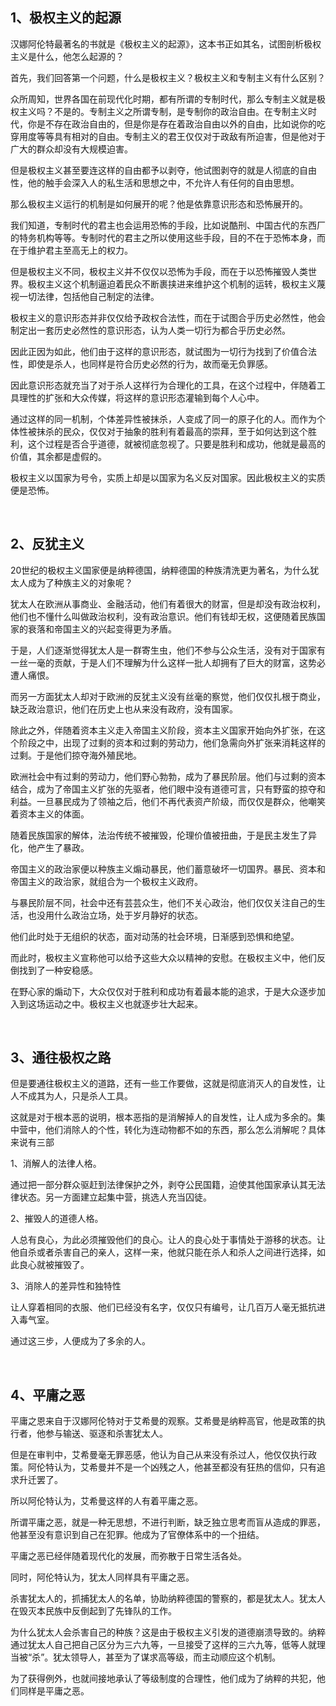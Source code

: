 <h2>1、极权主义的起源</h2><p data-pid="Sr595Ldv">汉娜阿伦特最著名的书就是《极权主义的起源》，这本书正如其名，试图剖析极权主义是什么，他怎么起源的？</p><p data-pid="VnpxFqxV">首先，我们回答第一个问题，什么是极权主义？极权主义和专制主义有什么区别？</p><p data-pid="O2yLkP7J">众所周知，世界各国在前现代化时期，都有所谓的专制时代，那么专制主义就是极权主义吗？不是的。专制主义之所谓专制，是专制你的政治自由。在专制主义时代，你是不存在政治自由的，但是你是存在着政治自由以外的自由，比如说你的吃穿用度等等具有相对的自由。专制主义的君王仅仅对于政敌有所迫害，但是他对于广大的群众却没有大规模迫害。</p><p data-pid="no3uSork">但是极权主义甚至要连这样的自由都予以剥夺，他试图剥夺的就是人彻底的自由性，他的触手会深入人的私生活和思想之中，不允许人有任何的自由思想。</p><p data-pid="vkShf_by">那么极权主义运行的机制是如何展开的呢？他是依靠意识形态和恐怖展开的。</p><p data-pid="gVKjQUFU">我们知道，专制时代的君主也会运用恐怖的手段，比如说酷刑、中国古代的东西厂的特务机构等等。专制时代的君主之所以使用这些手段，目的不在于恐怖本身，而在于维护君主至高无上的权力。</p><p data-pid="lz5IXWkY">但是极权主义不同，极权主义并不仅仅以恐怖为手段，而在于以恐怖摧毁人类世界。极权主义这个机制逼迫着民众不断裹挟进来维护这个机制的运转，极权主义蔑视一切法律，包括他自己制定的法律。</p><p data-pid="izULW6wP">极权主义的意识形态并非仅仅给予政权合法性，而在于试图合乎历史必然性，他会制定出一套历史必然性的意识形态，认为人类一切行为都合乎历史必然。</p><p data-pid="_D7RFe10">因此正因为如此，他们由于这样的意识形态，就试图为一切行为找到了价值合法性，即使是杀人，也同样是符合历史必然的行为，故而毫无负罪感。</p><p data-pid="CETLfy8c">因此意识形态就充当了对于杀人这样行为合理化的工具，在这个过程中，伴随着工具理性的扩张和大众传媒，将这样的意识形态灌输到每个人心中。</p><p data-pid="zODnsW-H">通过这样的同一机制，个体差异性被抹杀，人变成了同一的原子化的人。而作为个体性被抹杀的民众，仅仅对于抽象的胜利有着最高的崇拜，至于如何达到这个胜利，这个过程是否合乎道德，就被彻底忽视了。只要是胜利和成功，他就是最高的价值，其余都是虚假的。</p><p data-pid="2Pc86qGT">极权主义以国家为号令，实质上却是以国家为名义反对国家。因此极权主义的实质便是恐怖。</p><p><br></p><h2>2、反犹主义</h2><p data-pid="2wXaORdB">20世纪的极权主义国家便是纳粹德国，纳粹德国的种族清洗更为著名，为什么犹太人成为了种族主义的对象呢？</p><p data-pid="7-GARLI3">犹太人在欧洲从事商业、金融活动，他们有着很大的财富，但是却没有政治权利，他们也不懂什么叫做政治权利，没有政治意识。他们有钱却无权，这便随着民族国家的衰落和帝国主义的兴起变得更为矛盾。</p><p data-pid="gBAp6q5T">于是，人们逐渐觉得犹太人是一群寄生虫，他们不参与公众生活，没有对于国家有一丝一毫的贡献，于是人们不理解为什么这样一批人却拥有了巨大的财富，这势必遭人痛恨。</p><p data-pid="Py9kJzUz">而另一方面犹太人却对于欧洲的反犹主义没有丝毫的察觉，他们仅仅扎根于商业，缺乏政治意识，他们在历史上也从来没有政府，没有国家。</p><p data-pid="vElHINvF">除此之外，伴随着资本主义走入帝国主义阶段，资本主义国家开始向外扩张，在这个阶段之中，出现了过剩的资本和过剩的劳动力，他们急需向外扩张来消耗这样的过剩。于是他们掠夺海外殖民地。</p><p data-pid="iVip4Hnz">欧洲社会中有过剩的劳动力，他们野心勃勃，成为了暴民阶层。他们与过剩的资本结合，成为了帝国主义扩张的先驱者，他们眼中没有道德可言，只有野蛮的掠夺和利益。一旦暴民成为了领袖之后，他们不再代表资产阶级，而仅仅是群众，他嘲笑着资本主义的体面。</p><p data-pid="WgQa8m_m">随着民族国家的解体，法治传统不被摧毁，伦理价值被扭曲，于是民主发生了异化，他产生了暴政。</p><p data-pid="AmUpJ75g">帝国主义的政治家便以种族主义煽动暴民，他们蓄意破坏一切国界。暴民、资本和帝国主义的政治家，就组合为一个极权主义政府。</p><p data-pid="6SkRXaAS">与暴民阶层不同，社会中还有芸芸众生，他们不关心政治，他们仅仅关注自己的生活，也没用什么政治立场，处于岁月静好的状态。</p><p data-pid="cbNrcg6_">他们此时处于无组织的状态，面对动荡的社会环境，日渐感到恐惧和绝望。</p><p data-pid="xWEXoUV_">而此时，极权主义宣称他可以给予这些大众以精神的安慰。在极权主义中，他们反倒找到了一种安稳感。</p><p data-pid="mQ0wZw3r">在野心家的煽动下，大众仅仅对于胜利和成功有着最本能的追求，于是大众逐步加入到这场运动之中。极权主义也就逐步壮大起来。</p><p><br></p><h2>3、通往极权之路</h2><p data-pid="a4jeaciV">但是要通往极权主义的道路，还有一些工作要做，这就是彻底消灭人的自发性，让人不成其为人，只是杀人工具。</p><p data-pid="1oNZeSdM">这就是对于根本恶的说明，根本恶指的是消解掉人的自发性，让人成为多余的。集中营中，他们消除人的个性，转化为连动物都不如的东西，那么怎么消解呢？具体来说有三部</p><p data-pid="foGWeEsw">1、消解人的法律人格。</p><p data-pid="GURtLymc">通过把一部分群众驱赶到法律保护之外，剥夺公民国籍，迫使其他国家承认其无法律状态。另一方面建立起集中营，挑选人充当囚徒。</p><p data-pid="M8rBC1y8">2、摧毁人的道德人格。</p><p data-pid="ds-4dQF-">人总有良心，为此必须摧毁他们的良心。让人的良心处于事情处于游移的状态。让他自杀或者杀害自己的亲人，这样一来，他就只能在杀人和杀人之间进行选择，如此良心就被摧毁了。</p><p data-pid="XFMgrJ8Z">3、消除人的差异性和独特性</p><p data-pid="JXi81M3y">让人穿着相同的衣服、他们已经没有名字，仅仅只有编号，让几百万人毫无抵抗进入毒气室。</p><p data-pid="KiWN6TeU">通过这三步，人便成为了多余的人。</p><p><br></p><h2>4、平庸之恶</h2><p data-pid="Z5vDJeFR">平庸之恩来自于汉娜阿伦特对于艾希曼的观察。艾希曼是纳粹高官，他是政策的执行者，他参与输送、驱逐和杀害犹太人。</p><p data-pid="wWjfzw8k">但是在审判中，艾希曼毫无罪恶感，他认为自己从来没有杀过人，他仅仅执行政策。阿伦特认为，艾希曼并不是一个凶残之人，他甚至都没有狂热的信仰，只有追求升迁罢了。</p><p data-pid="0sKBlpqj">所以阿伦特认为，艾希曼这样的人有着平庸之恶。</p><p data-pid="qhJavmxR">所谓平庸之恶，就是一种无思想，不进行判断，缺乏独立思考而盲从造成的罪恶，他甚至没有意识到自己在犯罪。他成为了官僚体系中的一个扭结。</p><p data-pid="8GKTynCg">平庸之恶已经伴随着现代化的发展，而弥散于日常生活各处。</p><p data-pid="yHZRnag_">同时，阿伦特认为，犹太人同样具有平庸之恶。</p><p data-pid="wEW4Dnqc">杀害犹太人的，抓捕犹太人的名单，协助纳粹德国的警察的，都是犹太人。犹太人在毁灭本民族中反倒起到了先锋队的工作。</p><p data-pid="jbbVY2Z7">为什么犹太人会杀害自己的种族？这是由于极权主义引发的道德崩溃导致的。纳粹通过犹太人自己把自己区分为三六九等，一旦接受了这样的三六九等，低等人就理当被“杀”。犹太领导人，甚至为了谋求高等级，而主动顺应这个机制。</p><p data-pid="RkGhikTV">为了获得例外，也就间接地承认了等级制度的合理性，他们成为了纳粹的共犯，他们同样是平庸之恶。</p><p></p><p></p><p></p><p></p>